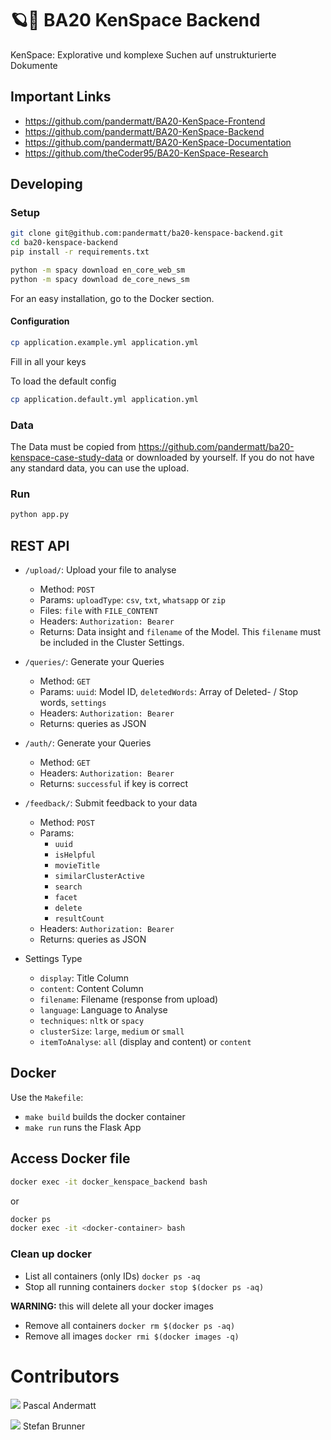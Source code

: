 # 🪐🐍 BA20 KenSpace Backend
KenSpace: Explorative und komplexe Suchen auf unstrukturierte Dokumente

## Important Links

- https://github.com/pandermatt/BA20-KenSpace-Frontend
- https://github.com/pandermatt/BA20-KenSpace-Backend
- https://github.com/pandermatt/BA20-KenSpace-Documentation
- https://github.com/theCoder95/BA20-KenSpace-Research

## Developing

### Setup

```bash
git clone git@github.com:pandermatt/ba20-kenspace-backend.git
cd ba20-kenspace-backend
pip install -r requirements.txt

python -m spacy download en_core_web_sm
python -m spacy download de_core_news_sm
```

For an easy installation, go to the Docker section.

#### Configuration

```bash
cp application.example.yml application.yml
```

Fill in all your keys


To load the default config

```bash
cp application.default.yml application.yml
```

### Data

The Data must be copied from <https://github.com/pandermatt/ba20-kenspace-case-study-data> or downloaded by yourself.
If you do not have any standard data, you can use the upload.

### Run
```bash
python app.py
```


## REST API

- `/upload/`: Upload your file to analyse
    - Method: `POST`
    - Params: `uploadType`: `csv`, `txt`, `whatsapp` or `zip`
    - Files: `file` with `FILE_CONTENT`
    - Headers: `Authorization: Bearer`
    - Returns: Data insight and `filename` of the Model. This `filename` must be included in the Cluster Settings.

- `/queries/`: Generate your Queries
    - Method: `GET`
    - Params: `uuid`: Model ID, `deletedWords`: Array of Deleted- / Stop words, `settings`
    - Headers: `Authorization: Bearer`
    - Returns: queries as JSON

- `/auth/`: Generate your Queries
    - Method: `GET`
    - Headers: `Authorization: Bearer`
    - Returns: `successful` if key is correct

- `/feedback/`: Submit feedback to your data
    - Method: `POST`
    - Params: 
        - `uuid`
        - `isHelpful`
        - `movieTitle`
        - `similarClusterActive`
        - `search`
        - `facet`
        - `delete`
        - `resultCount`
    - Headers: `Authorization: Bearer`
    - Returns: queries as JSON
    
- Settings Type
    - `display`: Title Column
    - `content`: Content Column
    - `filename`: Filename (response from upload)
    - `language`: Language to Analyse
    - `techniques`: `nltk` or `spacy`
    - `clusterSize`: `large`, `medium` or `small`
    - `itemToAnalyse`: `all` (display and content) or `content`
    
## Docker

Use the `Makefile`:

* `make build` builds the docker container
* `make run` runs the Flask App

## Access Docker file 

```bash
docker exec -it docker_kenspace_backend bash
```

or

```bash
docker ps
docker exec -it <docker-container> bash
```

### Clean up docker
- List all containers (only IDs) `docker ps -aq`
- Stop all running containers `docker stop $(docker ps -aq)`

**WARNING:** this will delete all your docker images
- Remove all containers `docker rm $(docker ps -aq)`
- Remove all images `docker rmi $(docker images -q)`


# Contributors
![](https://avatars2.githubusercontent.com/u/20790833?s=20) Pascal Andermatt

![](https://avatars0.githubusercontent.com/u/33753120?s=20) Stefan Brunner
